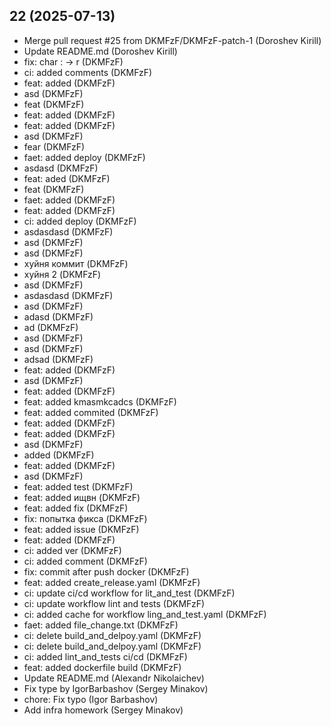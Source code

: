## 22 (2025-07-13)

- Merge pull request #25 from DKMFzF/DKMFzF-patch-1 (Doroshev Kirill)
- Update README.md (Doroshev Kirill)
- fix: char : -> r (DKMFzF)
- ci: added comments (DKMFzF)
- feat: added (DKMFzF)
- asd (DKMFzF)
- feat (DKMFzF)
- feat: added (DKMFzF)
- feat: added (DKMFzF)
- asd (DKMFzF)
- fear (DKMFzF)
- faet: added deploy (DKMFzF)
- asdasd (DKMFzF)
- feat: aded (DKMFzF)
- feat (DKMFzF)
- faet: added (DKMFzF)
- feat: added (DKMFzF)
- ci: added deploy (DKMFzF)
- asdasdasd (DKMFzF)
- asd (DKMFzF)
- asd (DKMFzF)
- хуйня коммит (DKMFzF)
- хуйня 2 (DKMFzF)
- asd (DKMFzF)
- asdasdasd (DKMFzF)
- asd (DKMFzF)
- adasd (DKMFzF)
- ad (DKMFzF)
- asd (DKMFzF)
- asd (DKMFzF)
- adsad (DKMFzF)
- feat: added (DKMFzF)
- asd (DKMFzF)
- feat: added (DKMFzF)
- feat: added kmasmkcadcs (DKMFzF)
- feat: added commited (DKMFzF)
- feat: added (DKMFzF)
- feat: added (DKMFzF)
- asd (DKMFzF)
- added (DKMFzF)
- feat: added (DKMFzF)
- asd (DKMFzF)
- feat: added test (DKMFzF)
- feat: added ищвн (DKMFzF)
- feat: added fix (DKMFzF)
- fix: попытка фикса (DKMFzF)
- feat: added issue (DKMFzF)
- feat: added (DKMFzF)
- ci: added ver (DKMFzF)
- ci: added comment (DKMFzF)
- fix: commit after push docker (DKMFzF)
- feat: added create_release.yaml (DKMFzF)
- ci: update ci/cd workflow for lit_and_test (DKMFzF)
- ci: update workflow lint and tests (DKMFzF)
- ci: added cache for workflow ling_and_test.yaml (DKMFzF)
- faet: added file_change.txt (DKMFzF)
- ci: delete build_and_delpoy.yaml (DKMFzF)
- ci: delete build_and_delpoy.yaml (DKMFzF)
- ci: added lint_and_tests ci/cd (DKMFzF)
- feat: added dockerfile build (DKMFzF)
- Update README.md (Alexandr Nikolaichev)
- Fix type by IgorBarbashov (Sergey Minakov)
- chore: Fix typo (Igor Barbashov)
- Add infra homework (Sergey Minakov)

